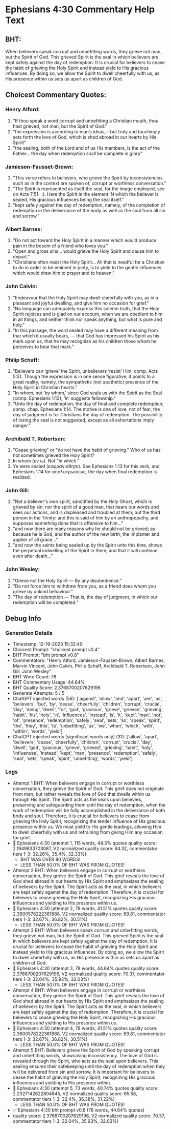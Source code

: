 # Ephesians 4:30 Commentary Help Text

## BHT:
When believers speak corrupt and unbefitting words, they grieve not man, but the Spirit of God. This grieved Spirit is the seal in which believers are kept safely against the day of redemption. It is crucial for believers to cease the habit of grieving the Holy Spirit and instead yield to His gracious influences. By doing so, we allow the Spirit to dwell cheerfully with us, as His presence within us sets us apart as children of God.

## Choicest Commentary Quotes:
### Henry Alford:
1. "If thou speak a word corrupt and unbefitting a Christian mouth, thou hast grieved, not man, but the Spirit of God."
2. "the expression is according to man’s ideas,—but truly and touchingly sets forth the love of God, which is shed abroad in our hearts by His Spirit"
3. "the sealing, both of the Lord and of us His members, is the act of the Father... the day when redemption shall be complete in glory"

### Jamieson-Fausset-Brown:
1. "This verse refers to believers, who grieve the Spirit by inconsistencies such as in the context are spoken of, corrupt or worthless conversation." 
2. "The Spirit is represented as itself the seal, for the image employed, see on Acts 7:51- :). Here the Spirit is the element IN which the believer is sealed, His gracious influences being the seal itself." 
3. "kept safely against the day of redemption, namely, of the completion of redemption in the deliverance of the body as well as the soul from all sin and sorrow."

### Albert Barnes:
1. "Do not act toward the Holy Spirit in a manner which would produce pain in the bosom of a friend who loves you."
2. "Open and gross sins... would grieve the Holy Spirit and cause him to depart."
3. "Christians often resist the Holy Spirit... All that is needful for a Christian to do in order to be eminent in piety, is to yield to the gentle influences which would draw him to prayer and to heaven."

### John Calvin:
1. "Endeavour that the Holy Spirit may dwell cheerfully with you, as in a pleasant and joyful dwelling, and give him no occasion for grief."
2. "No language can adequately express this solemn truth, that the Holy Spirit rejoices and is glad on our account, when we are obedient to him in all things, and neither think nor speak anything, but what is pure and holy."
3. "In this passage, the word sealed may have a different meaning from that which it usually bears, — that God has impressed his Spirit as his mark upon us, that he may recognize as his children those whom he perceives to bear that mark."

### Philip Schaff:
1. "Believers can ‘grieve’ the Spirit, unbelievers ‘resist’ Him; comp. Acts 5:51. Though the expression is in one sense figurative, it points to a great reality, namely, the sympathetic (not apathetic) presence of the Holy Spirit in Christian hearts."
2. "In whom, not ‘by whom,’ since God seals us with the Spirit as the Seal (comp. Ephesians 1:13); ‘in’ suggests fellowship."
3. "Unto the day of redemption; the day of final and complete redemption; comp. chap. Ephesians 1:14. The motive is one of love, not of fear, the day of judgment is for Christians the day of redemption. The possibility of losing the seal is not suggested, except as all exhortations imply danger."

### Archibald T. Robertson:
1. "Cease grieving" or "do not have the habit of grieving." Who of us has not sometimes grieved the Holy Spirit?
2. In whom (εν ω). Not "in which."
3. Ye were sealed (εσφραγισθητε). See Ephesians 1:13 for this verb, and Ephesians 1:14 for απολυτρωσεως, the day when final redemption is realized.

### John Gill:
1. "Not a believer's own spirit, sanctified by the Holy Ghost, which is grieved by sin; nor the spirit of a good man, that hears our words and sees our actions, and is displeased and troubled at them; but the third person in the Trinity: and this is said of him by an anthropopathy, and supposes something done that is offensive to him..."
2. "and now there are many reasons why he should not be grieved; as because he is God, and the author of the new birth, the implanter and applier of all grace..."
3. "and now the saints being sealed up by the Spirit unto this time, shows the perpetual indwelling of the Spirit in them; and that it will continue even after death..."

### John Wesley:
1. "Grieve not the Holy Spirit — By any disobedience." 
2. "Do not force him to withdraw from you, as a friend does whom you grieve by unkind behaviour."
3. "The day of redemption — That is, the day of judgment, in which our redemption will be completed."


## Debug Info
### Generation Details
- Timestamp: 12-19-2023 15:32:49
- Choicest Prompt: "choicest prompt v0.4"
- BHT Prompt: "bht prompt v0.8"
- Commentators: "Henry Alford, Jamieson-Fausset-Brown, Albert Barnes, Marvin Vincent, John Calvin, Philip Schaff, Archibald T. Robertson, John Gill, John Wesley"
- BHT Word Count: 78
- BHT Commentary Usage: 44.64%
- BHT Quality Score: 2.3768700207629196
- Generate Attempts: 5 / 5
- ChatGPT injected words (56):
	['against', 'allow', 'and', 'apart', 'are', 'as', 'believers', 'but', 'by', 'cease', 'cheerfully', 'children', 'corrupt', 'crucial', 'day', 'doing', 'dwell', 'for', 'god', 'gracious', 'grieve', 'grieved', 'grieving', 'habit', 'his', 'holy', 'in', 'influences', 'instead', 'is', 'it', 'kept', 'man', 'not', 'of', 'presence', 'redemption', 'safely', 'seal', 'sets', 'so', 'speak', 'spirit', 'the', 'they', 'this', 'to', 'unbefitting', 'us', 'we', 'when', 'which', 'with', 'within', 'words', 'yield']
- ChatGPT injected words (significant words only) (31):
	['allow', 'apart', 'believers', 'cease', 'cheerfully', 'children', 'corrupt', 'crucial', 'day', 'dwell', 'god', 'gracious', 'grieve', 'grieved', 'grieving', 'habit', 'holy', 'influences', 'instead', 'kept', 'man', 'presence', 'redemption', 'safely', 'seal', 'sets', 'speak', 'spirit', 'unbefitting', 'words', 'yield']

### Logs
- Attempt 1 BHT: When believers engage in corrupt or worthless conversation, they grieve the Spirit of God. This grief does not originate from man, but rather reveals the love of God that dwells within us through His Spirit. The Spirit acts as the seals upon believers, preserving and safeguarding them until the day of redemption, when the work of redemption will be fully accomplished in the deliverance of both body and soul. Therefore, it is crucial for believers to cease from grieving the Holy Spirit, recognizing the tender influence of His gracious presence within us. We must yield to His gentle leadings, allowing Him to dwell cheerfully with us and refraining from giving Him any occasion for grief.
- 🔄 Ephesians 4:30 (attempt 1, 115 words, 44.3% quotes quality score: 2.1949833703087, V2 normalized quality score: 64.32, commentator tiers 1-3: 32.26%, 35.4%, 32.33%) 
	- BHT WAS OVER 80 WORDS! 
	- LESS THAN 50.0% OF BHT WAS FROM QUOTES!
- Attempt 2 BHT: When believers engage in corrupt or worthless conversation, they grieve the Spirit of God. This grief reveals the love of God shed abroad in our hearts by His Spirit and emphasizes the sealing of believers by the Spirit. The Spirit acts as the seal, in which believers are kept safely against the day of redemption. Therefore, it is crucial for believers to cease grieving the Holy Spirit, recognizing His gracious influences and yielding to His presence within us.
- 🔄 Ephesians 4:30 (attempt 2, 78 words, 41.51% quotes quality score: 2.3600578222361888, V2 normalized quality score: 69.81, commentator tiers 1-3: 32.67%, 36.82%, 30.51%) 
	- LESS THAN 50.0% OF BHT WAS FROM QUOTES!
- Attempt 3 BHT: When believers speak corrupt and unbefitting words, they grieve not man, but the Spirit of God. This grieved Spirit is the seal in which believers are kept safely against the day of redemption. It is crucial for believers to cease the habit of grieving the Holy Spirit and instead yield to His gracious influences. By doing so, we allow the Spirit to dwell cheerfully with us, as His presence within us sets us apart as children of God.
- 🔄 Ephesians 4:30 (attempt 3, 78 words, 44.64% quotes quality score: 2.3768700207629196, V2 normalized quality score: 70.37, commentator tiers 1-3: 32.04%, 35.93%, 32.03%) 
	- LESS THAN 50.0% OF BHT WAS FROM QUOTES!
- Attempt 4 BHT: When believers engage in corrupt or worthless conversation, they grieve the Spirit of God. This grief reveals the love of God shed abroad in our hearts by His Spirit and emphasizes the sealing of believers by the Spirit. The Spirit acts as the seal, in which believers are kept safely against the day of redemption. Therefore, it is crucial for believers to cease grieving the Holy Spirit, recognizing His gracious influences and yielding to His presence within us.
- 🔄 Ephesians 4:30 (attempt 4, 78 words, 41.51% quotes quality score: 2.3600578222361888, V2 normalized quality score: 69.81, commentator tiers 1-3: 32.67%, 36.82%, 30.51%) 
	- LESS THAN 50.0% OF BHT WAS FROM QUOTES!
- Attempt 5 BHT: Believers grieve the Spirit of God by speaking corrupt and unbefitting words, showcasing inconsistency. The love of God is revealed through the Spirit, who acts as the seal upon believers. This sealing ensures their safekeeping until the day of redemption when they will be delivered from sin and sorrow. It is important for believers to cease the habit of grieving the Holy Spirit, recognizing His gracious influences and yielding to His presence within.
- 🔄 Ephesians 4:30 (attempt 5, 73 words, 40.74% quotes quality score: 2.2327142622804645, V2 normalized quality score: 65.58, commentator tiers 1-3: 32.4%, 36.38%, 31.22%) 
	- LESS THAN 50.0% OF BHT WAS FROM QUOTES!
- ✅ Ephesians 4:30 bht prompt v0.8 (78 words, 44.64% quotes)
- quality score: 2.3768700207629196, V2 normalized quality score: 70.37, commentator tiers 1-3: 32.04%, 35.93%, 32.03%)